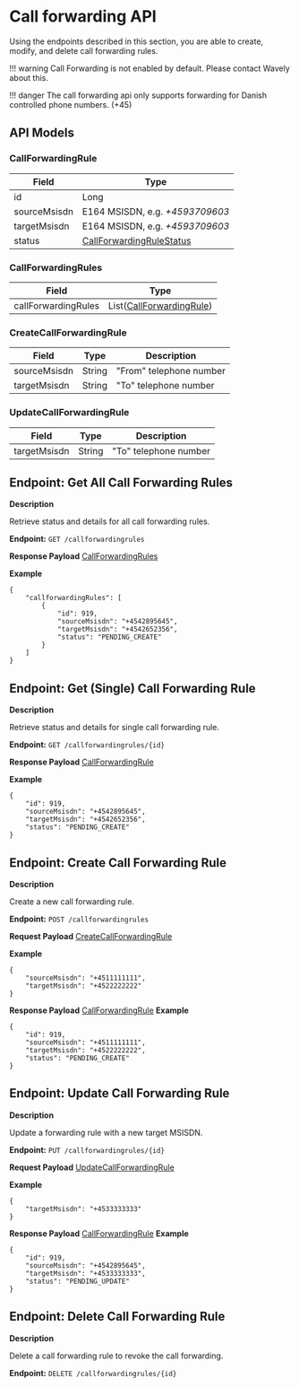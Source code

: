 # Call forwarding API
Using the endpoints described in this section, you are able to create, modify, and delete call forwarding rules.

!!! warning
    Call Forwarding is not enabled by default. Please contact Wavely about this.

!!! danger
	The call forwarding api only supports forwarding for Danish controlled phone numbers. (+45)

## API Models ##
### CallForwardingRule ###
| Field             | Type                                                                                  |
| ---------------   | ---------------                                                                       |
| id                | Long                                                                                  |
| sourceMsisdn      | E164 MSISDN, e.g. *+4593709603*                                                       |
| targetMsisdn      | E164 MSISDN, e.g. *+4593709603*                                                       |
| status            | [CallForwardingRuleStatus](/general-information/data-types#callforwardingrulestatus)  |

### CallForwardingRules ###
| Field             	| Type                                          |
| ---------------   	| ---------------                               |
| callForwardingRules   | List([CallForwardingRule](/api/call-forwarding#callforwardingrule))	|

### CreateCallForwardingRule ###
Field        | Type          	| Description
------------ | ------------- 	| ------------
sourceMsisdn | String 			| "From" telephone number
targetMsisdn | String 			| "To" telephone number  

### UpdateCallForwardingRule ###
Field        | Type          	| Description
------------ | ------------- 	| ------------
targetMsisdn | String 			| "To" telephone number  

## Endpoint: Get All Call Forwarding Rules

**Description**

Retrieve status and details for all call forwarding rules.

**Endpoint:** `GET /callforwardingrules`

**Response Payload** [CallForwardingRules](/api/call-forwarding#callforwardingrules)

**Example**
```
{
	"callforwardingRules": [
		{
			"id": 919,
			"sourceMsisdn": "+4542895645",
			"targetMsisdn": "+4542652356",
			"status": "PENDING_CREATE"
		}
	]
}
```
## Endpoint: Get (Single) Call Forwarding Rule

**Description**

Retrieve status and details for single call forwarding rule.

**Endpoint:** `GET /callforwardingrules/{id}`

**Response Payload** [CallForwardingRule](/api/call-forwarding#callforwardingrule)

**Example**
```
{
	"id": 919,
	"sourceMsisdn": "+4542895645",
	"targetMsisdn": "+4542652356",
	"status": "PENDING_CREATE"
}
```

## Endpoint: Create Call Forwarding Rule

**Description**

Create a new call forwarding rule.

**Endpoint:** `POST /callforwardingrules`

**Request Payload** [CreateCallForwardingRule](/api/call-forwarding#createcallforwardingrule)

**Example**

```
{
	"sourceMsisdn": "+4511111111",
	"targetMsisdn": "+4522222222"
}
```

**Response Payload** [CallForwardingRule](/api/call-forwarding#callforwardingrule)
**Example**
```
{
	"id": 919,
	"sourceMsisdn": "+4511111111",
	"targetMsisdn": "+4522222222",
	"status": "PENDING_CREATE"
}
```

## Endpoint: Update Call Forwarding Rule

**Description**

Update a forwarding rule with a new target MSISDN.

**Endpoint:** `PUT /callforwardingrules/{id}`

**Request Payload** [UpdateCallForwardingRule](/api/call-forwarding#updatecallforwardingrule)

**Example**

```
{
	"targetMsisdn": "+4533333333"
}
```

**Response Payload** [CallForwardingRule](/api/call-forwarding#callforwardingrule)
**Example**
```
{
	"id": 919,
	"sourceMsisdn": "+4542895645",
	"targetMsisdn": "+4533333333",
	"status": "PENDING_UPDATE"
}
```

## Endpoint: Delete Call Forwarding Rule

**Description**

Delete a call forwarding rule to revoke the call forwarding.

**Endpoint:** `DELETE /callforwardingrules/{id}`
